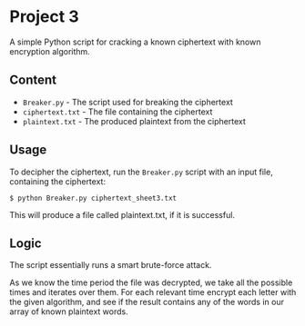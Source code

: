 Project 3
=========

A simple Python script for cracking a known ciphertext with known
encryption algorithm.


## Content

 * `Breaker.py` - The script used for breaking the ciphertext
 * `ciphertext.txt` - The file containing the ciphertext
 * `plaintext.txt` - The produced plaintext from the ciphertext
 

## Usage

To decipher the ciphertext, run the `Breaker.py` script with an input
file, containing the ciphertext:

    $ python Breaker.py ciphertext_sheet3.txt
    
This will produce a file called plaintext.txt, if it is successful.


## Logic

The script essentially runs a smart brute-force attack. 

As we know the time period the file was decrypted, we take all the
possible times and iterates over them. For each relevant time encrypt
each letter with the given algorithm, and see if the result contains
any of the words in our array of known plaintext words.
